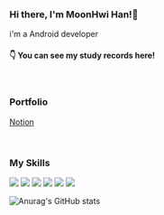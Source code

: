 ### Hi there, I'm MoonHwi Han!👋


i'm a Android developer


#### 👇 **You can see my study records here!**


<br/>

### Portfolio

[Notion](https://repeated-gambler-f97.notion.site/Hi-I-m-MoonHwi-Han-50ecbeda092e4ebf9b7890ac590bdbf7)

<br/>

### **My Skills**  
  
  <img src="https://img.shields.io/badge/Android-3DDC84?style=flat-square&logo=Android&logoColor=white"/>    <img src="https://img.shields.io/badge/Kotlin-7F52FF?style=flat-square&logo=Kotlin&logoColor=white"/>    <img src="https://img.shields.io/badge/Java-007396?style=flat-square&logo=Java&logoColor=white"/>    <img src="https://img.shields.io/badge/C++-00599C?style=flat-square&logo=C++&logoColor=white"/> <img src="https://img.shields.io/badge/Unity-000000?style=flat-square&logo=Unity&logoColor=white"/>    <img src="https://img.shields.io/badge/C Sharp-239120?style=flat-square&logo=C Sharp&logoColor=white"/>




![Anurag's GitHub stats](https://github-readme-stats.vercel.app/api?username=Moony-H&show_icons=true&theme=radical)
